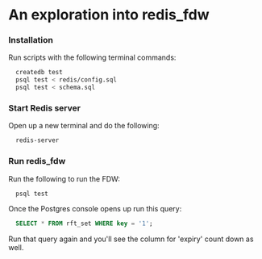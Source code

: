 # An exploration into redis_fdw

### Installation
Run scripts with the following terminal commands:
```bash
  createdb test
  psql test < redis/config.sql
  psql test < schema.sql
```

### Start Redis server
Open up a new terminal and do the following:
```bash
  redis-server
```

### Run redis_fdw
Run the following to run the FDW:
```bash
  psql test
``` 

Once the Postgres console opens up run this query:
```sql
  SELECT * FROM rft_set WHERE key = '1';
```

Run that query again and you'll see the column for 'expiry' count down as well.

